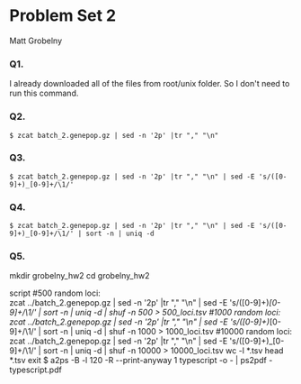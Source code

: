 # Problem Set 2  
Matt Grobelny

### Q1.
I already downloaded all of the files from root/unix folder.
So I don't need to run this command.

### Q2.
`$ zcat batch_2.genepop.gz | sed -n '2p' |tr "," "\n"
`
### Q3.

`$ zcat batch_2.genepop.gz | sed -n '2p' |tr "," "\n" | sed -E 's/([0-9]+)_[0-9]+/\1/'
`
### Q4.
`$ zcat batch_2.genepop.gz | sed -n '2p' |tr "," "\n" | sed -E 's/([0-9]+)_[0-9]+/\1/' | sort -n | uniq -d`

### Q5.

mkdir grobelny_hw2
cd grobelny_hw2

script
#500 random loci:  
zcat ../batch_2.genepop.gz | sed -n '2p' |tr "," "\n" | sed -E 's/([0-9]+)_[0-9]+/\1/' | sort -n | uniq -d | shuf -n 500 > 500_loci.tsv
#1000 random loci:  
zcat ../batch_2.genepop.gz | sed -n '2p' |tr "," "\n" | sed -E 's/([0-9]+)_[0-9]+/\1/' | sort -n | uniq -d | shuf -n 1000 > 1000_loci.tsv
#10000 random loci:  
zcat ../batch_2.genepop.gz | sed -n '2p' |tr "," "\n" | sed -E 's/([0-9]+)_[0-9]+/\1/' | sort -n | uniq -d | shuf -n 10000 > 10000_loci.tsv
wc -l *.tsv
head *.tsv
exit
$ a2ps -B -l 120 -R  --print-anyway 1 typescript -o - | ps2pdf - typescript.pdf
